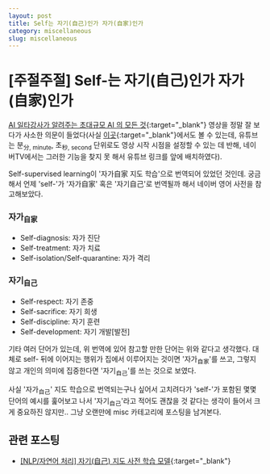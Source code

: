 ```yaml
---
layout: post
title: Self는 자기(自己)인가 자가(自家)인가
category: miscellaneous
slug: miscellaneous
---
```


# [주절주절] Self-는 자기(自己)인가 자가(自家)인가

[AI 일타강사가 알려주는 초대규모 AI 의 모든 것](https://youtu.be/f9hPRt7f-ZI?t=244){:target="_blank"} 영상을 정말 잘 보다가 사소한 의문이 들었다(사실 [이곳](https://tv.naver.com/v/35927667){:target="_blank"}에서도 볼 수 있는데, 유튜브는 분<sub>分, minute</sub>, 초<sub>秒, second</sub> 단위로도 영상 시작 시점을 설정할 수 있는 데 반해, 네이버TV에서는 그러한 기능을 찾지 못 해서 유튜브 링크를 앞에 배치하였다).

Self-supervised learning이 '자가自家 지도 학습'으로 번역되어 있었던 것인데. 궁금해서 언제 'self-'가 '자가自家' 혹은 '자기自己'로 번역될까 해서 네이버 영어 사전을 참고해보았다.

### 자가<sub>自家</sub>
- Self-diagnosis: 자가 진단
- Self-treatment: 자가 치료
- Self-isolation/Self-quarantine: 자가 격리

### 자기<sub>自己</sub>
- Self-respect: 자기 존중
- Self-sacrifice: 자기 희생
- Self-discipline: 자기 훈련
- Self-development: 자기 개발[발전]

기타 여러 단어가 있는데, 위 번역에 있어 참고할 만한 단어는 위와 같다고 생각했다. 대체로 self- 뒤에 이어지는 행위가 집에서 이루어지는 것이면 '자가<sub>自家</sub>'를 쓰고, 그렇지 않고 개인의 의미에 집중한다면 '자기<sub>自己</sub>'를 쓰는 것으로 보였다.

사실 '자가<sub>自己</sub>' 지도 학습으로 번역되는구나 싶어서 고치려다가 'self-'가 포함된 몇몇 단어의 예시를 훑어보고 나서 '자기<sub>自己</sub>'라고 적어도 괜찮을 것 같다는 생각이 들어서 크게 중요하진 않지만.. 그냥 오랜만에 misc 카테고리에 포스팅을 남겨본다.

## 관련 포스팅
- [[NLP/자연어 처리] 자기(自己) 지도 사전 학습 모델](https://afterthougt.github.io/cs/2023-04-29-nlp-basics-5/){:target="_blank"}

